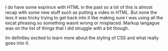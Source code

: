 I do have some exprince with HTML in the past so a lot of this is almost recap with some new stuff such as putting a video in HTML. But none the less it was tricky trying to get back into it like making sure I was using all the excat phrasing so something wasnt wrong or misplaced. Markup langague was on the list of things that I did struggle with a bit though.

Im defintley excited to learn more about the styling of CSS and what really goes into it.

